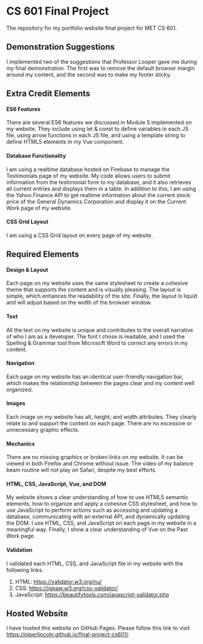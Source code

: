 # CS 601 Final Project
The repository for my portfolio website final project for MET CS 601.

## Demonstration Suggestions
I implemented two of the suggestions that Professor Looper gave me during my
final demonstration. The first was to remove the default browser margin around
my content, and the second was to make my footer sticky.

## Extra Credit Elements
#### ES6 Features
There are several ES6 features we discussed in Module 5 implemented on my
website. They include using let & const to define variables in each JS file,
using arrow functions in each JS file, and using a template string to define
HTML5 elements in my Vue component.
#### Database Functionality
I am using a realtime database hosted on Firebase to manage the Testimonials
page of my website. My code allows users to submit information from the
testimonial form to my database, and it also retrieves all current entries and
displays them in a table. In addition to this, I am using the Yahoo Finance API
to get realtime information about the current stock price of the General Dynamics
Corporation and display it on the Current Work page of my website.
#### CSS Grid Layout
I am using a CSS Grid layout on every page of my website.

## Required Elements
#### Design & Layout
Each page on my website uses the same stylesheet to create a cohesive theme
that supports the content and is visually pleasing. The layout is simple, which
enhances the readability of the site. Finally, the layout is liquid and will
adjust based on the width of the browser window.
#### Text
All the text on my website is unique and contributes to the overall narrative
of who I am as a developer. The font I chose is readable, and I used the Spelling
& Grammar tool from Microsoft Word to correct any errors in my content.
#### Navigation
Each page on my website has an identical user-friendly navigation bar, which
makes the relationship between the pages clear and my content well organized.
#### Images
Each image on my website has alt, height, and width attributes. They clearly
relate to and support the content on each page. There are no excessive or
unnecessary graphic effects.
#### Mechanics
There are no missing graphics or broken links on my website. It can be viewed
in both Firefox and Chrome without issue. The video of my balance beam routine
will not play on Safari, despite my best efforts.
#### HTML, CSS, JavaScript, Vue, and DOM
My website shows a clear understanding of how to use HTML5 semantic elements,
how to organize and apply a cohesive CSS stylesheet, and how to use JavaScript
to perform actions such as accessing and updating a database, communicating
with an external API, and dynamically updating the DOM. I use HTML, CSS, and
JavaScript on each page in my website in a meaningful way. Finally, I show
a clear understanding of Vue on the Past Work page.
#### Validation
I validated each HTML, CSS, and JavaScript file in my website with the following links.
1. HTML: https://validator.w3.org/nu/
2. CSS: https://jigsaw.w3.org/css-validator/
3. JavaScript: https://beautifytools.com/javascript-validator.php

## Hosted Website
I have hosted this website on GitHub Pages. Please follow this link to visit:
https://piperlincoln.github.io/final-project-cs601/.
